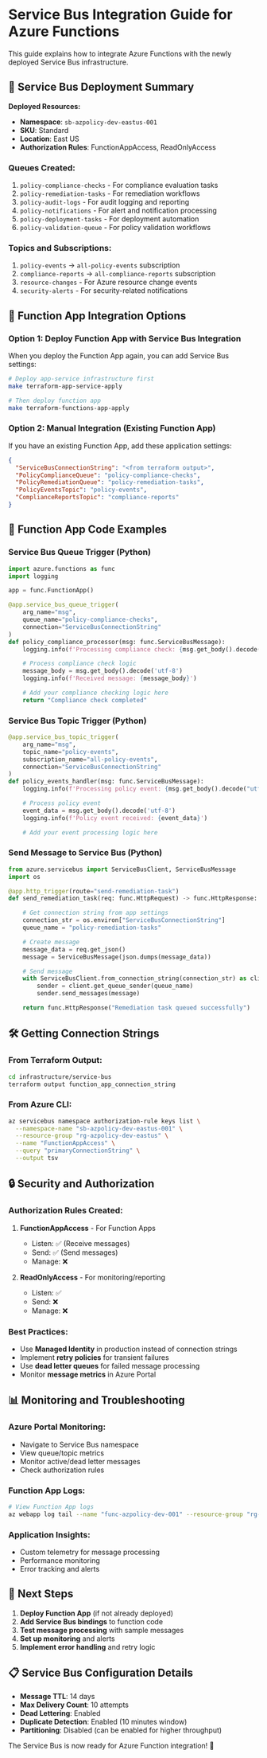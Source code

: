 # Service Bus Integration Guide for Azure Functions

This guide explains how to integrate Azure Functions with the newly deployed Service Bus infrastructure.

## 🚀 **Service Bus Deployment Summary**

**Deployed Resources:**
- **Namespace**: `sb-azpolicy-dev-eastus-001`
- **SKU**: Standard
- **Location**: East US
- **Authorization Rules**: FunctionAppAccess, ReadOnlyAccess

### **Queues Created:**
1. `policy-compliance-checks` - For compliance evaluation tasks
2. `policy-remediation-tasks` - For remediation workflows
3. `policy-audit-logs` - For audit logging and reporting
4. `policy-notifications` - For alert and notification processing
5. `policy-deployment-tasks` - For deployment automation
6. `policy-validation-queue` - For policy validation workflows

### **Topics and Subscriptions:**
1. `policy-events` → `all-policy-events` subscription
2. `compliance-reports` → `all-compliance-reports` subscription
3. `resource-changes` - For Azure resource change events
4. `security-alerts` - For security-related notifications

## 🔗 **Function App Integration Options**

### Option 1: Deploy Function App with Service Bus Integration

When you deploy the Function App again, you can add Service Bus settings:

```bash
# Deploy app-service infrastructure first
make terraform-app-service-apply

# Then deploy function app
make terraform-functions-app-apply
```

### Option 2: Manual Integration (Existing Function App)

If you have an existing Function App, add these application settings:

```json
{
  "ServiceBusConnectionString": "<from terraform output>",
  "PolicyComplianceQueue": "policy-compliance-checks",
  "PolicyRemediationQueue": "policy-remediation-tasks",
  "PolicyEventsTopic": "policy-events",
  "ComplianceReportsTopic": "compliance-reports"
}
```

## 📝 **Function App Code Examples**

### Service Bus Queue Trigger (Python)

```python
import azure.functions as func
import logging

app = func.FunctionApp()

@app.service_bus_queue_trigger(
    arg_name="msg",
    queue_name="policy-compliance-checks",
    connection="ServiceBusConnectionString"
)
def policy_compliance_processor(msg: func.ServiceBusMessage):
    logging.info(f'Processing compliance check: {msg.get_body().decode("utf-8")}')

    # Process compliance check logic
    message_body = msg.get_body().decode('utf-8')
    logging.info(f'Received message: {message_body}')

    # Add your compliance checking logic here
    return "Compliance check completed"
```

### Service Bus Topic Trigger (Python)

```python
@app.service_bus_topic_trigger(
    arg_name="msg",
    topic_name="policy-events",
    subscription_name="all-policy-events",
    connection="ServiceBusConnectionString"
)
def policy_events_handler(msg: func.ServiceBusMessage):
    logging.info(f'Processing policy event: {msg.get_body().decode("utf-8")}')

    # Process policy event
    event_data = msg.get_body().decode('utf-8')
    logging.info(f'Policy event received: {event_data}')

    # Add your event processing logic here
```

### Send Message to Service Bus (Python)

```python
from azure.servicebus import ServiceBusClient, ServiceBusMessage
import os

@app.http_trigger(route="send-remediation-task")
def send_remediation_task(req: func.HttpRequest) -> func.HttpResponse:

    # Get connection string from app settings
    connection_str = os.environ["ServiceBusConnectionString"]
    queue_name = "policy-remediation-tasks"

    # Create message
    message_data = req.get_json()
    message = ServiceBusMessage(json.dumps(message_data))

    # Send message
    with ServiceBusClient.from_connection_string(connection_str) as client:
        sender = client.get_queue_sender(queue_name)
        sender.send_messages(message)

    return func.HttpResponse("Remediation task queued successfully")
```

## 🛠️ **Getting Connection Strings**

### From Terraform Output:

```bash
cd infrastructure/service-bus
terraform output function_app_connection_string
```

### From Azure CLI:

```bash
az servicebus namespace authorization-rule keys list \
  --namespace-name "sb-azpolicy-dev-eastus-001" \
  --resource-group "rg-azpolicy-dev-eastus" \
  --name "FunctionAppAccess" \
  --query "primaryConnectionString" \
  --output tsv
```

## 🔒 **Security and Authorization**

### Authorization Rules Created:

1. **FunctionAppAccess** - For Function Apps
   - Listen: ✅ (Receive messages)
   - Send: ✅ (Send messages)
   - Manage: ❌

2. **ReadOnlyAccess** - For monitoring/reporting
   - Listen: ✅
   - Send: ❌
   - Manage: ❌

### Best Practices:

- Use **Managed Identity** in production instead of connection strings
- Implement **retry policies** for transient failures
- Use **dead letter queues** for failed message processing
- Monitor **message metrics** in Azure Portal

## 📊 **Monitoring and Troubleshooting**

### Azure Portal Monitoring:
- Navigate to Service Bus namespace
- View queue/topic metrics
- Monitor active/dead letter messages
- Check authorization rules

### Function App Logs:
```bash
# View Function App logs
az webapp log tail --name "func-azpolicy-dev-001" --resource-group "rg-azpolicy-dev-eastus"
```

### Application Insights:
- Custom telemetry for message processing
- Performance monitoring
- Error tracking and alerts

## 🎯 **Next Steps**

1. **Deploy Function App** (if not already deployed)
2. **Add Service Bus bindings** to function code
3. **Test message processing** with sample messages
4. **Set up monitoring** and alerts
5. **Implement error handling** and retry logic

## 📋 **Service Bus Configuration Details**

- **Message TTL**: 14 days
- **Max Delivery Count**: 10 attempts
- **Dead Lettering**: Enabled
- **Duplicate Detection**: Enabled (10 minutes window)
- **Partitioning**: Disabled (can be enabled for higher throughput)

The Service Bus is now ready for Azure Function integration! 🎉
